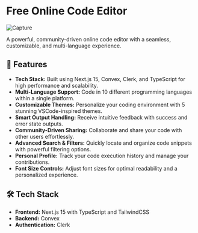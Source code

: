 # Free Online Code Editor  

![Capture](https://github.com/user-attachments/assets/1278b987-e741-48b7-9f99-c14999c8b331)  

A powerful, community-driven online code editor with a seamless, customizable, and multi-language experience.  


## 🚀 Features  

- **Tech Stack:** Built using Next.js 15, Convex, Clerk, and TypeScript for high performance and scalability.  
- **Multi-Language Support:** Code in 10 different programming languages within a single platform.  
- **Customizable Themes:** Personalize your coding environment with 5 stunning VSCode-inspired themes.  
- **Smart Output Handling:** Receive intuitive feedback with success and error state outputs.  
- **Community-Driven Sharing:** Collaborate and share your code with other users effortlessly.  
- **Advanced Search & Filters:** Quickly locate and organize code snippets with powerful filtering options.  
- **Personal Profile:** Track your code execution history and manage your contributions.  
- **Font Size Controls:** Adjust font sizes for optimal readability and a personalized experience.  


## 🛠️ Tech Stack  

- **Frontend:** Next.js 15 with TypeScript and TailwindCSS
- **Backend:** Convex  
- **Authentication:** Clerk  


